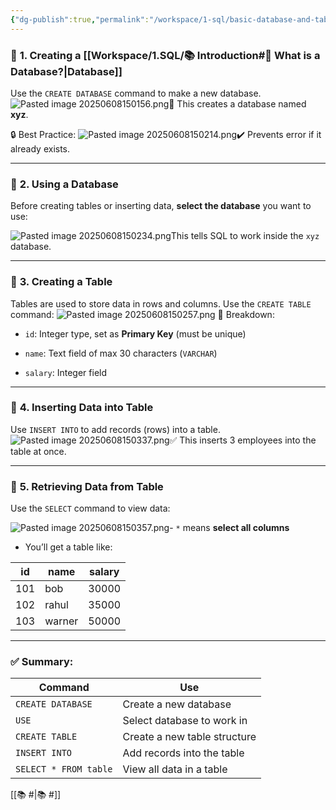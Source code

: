 ```yaml
---
{"dg-publish":true,"permalink":"/workspace/1-sql/basic-database-and-table-queries-in-sql/","noteIcon":""}
---
```


### 📌 **1. Creating a [[Workspace/1.SQL/📚 Introduction#📌 What is a Database?\|Database]]**

Use the `CREATE DATABASE` command to make a new database.
![Pasted image 20250608150156.png](/img/user/img/Pasted%20image%2020250608150156.png)📝 This creates a database named **xyz**.

🔒 Best Practice:
![Pasted image 20250608150214.png](/img/user/img/Pasted%20image%2020250608150214.png)✔️ Prevents error if it already exists.

---

### 📌 **2. Using a Database**

Before creating tables or inserting data, **select the database** you want to use:

![Pasted image 20250608150234.png](/img/user/img/Pasted%20image%2020250608150234.png)This tells SQL to work inside the `xyz` database.

---

### 📌 **3. Creating a Table**

Tables are used to store data in rows and columns. Use the `CREATE TABLE` command:
![Pasted image 20250608150257.png](/img/user/img/Pasted%20image%2020250608150257.png)
📌 Breakdown:

- `id`: Integer type, set as **Primary Key** (must be unique)
    
- `name`: Text field of max 30 characters (`VARCHAR`)
    
- `salary`: Integer field
    

---

### 📌 **4. Inserting Data into Table**

Use `INSERT INTO` to add records (rows) into a table.
![Pasted image 20250608150337.png](/img/user/img/Pasted%20image%2020250608150337.png)✅ This inserts 3 employees into the table at once.

---

### 📌 **5. Retrieving Data from Table**

Use the `SELECT` command to view data:

![Pasted image 20250608150357.png](/img/user/img/Pasted%20image%2020250608150357.png)- `*` means **select all columns**
    
- You’ll get a table like:
    

|id|name|salary|
|---|---|---|
|101|bob|30000|
|102|rahul|35000|
|103|warner|50000|

---

### ✅ Summary:

|Command|Use|
|---|---|
|`CREATE DATABASE`|Create a new database|
|`USE`|Select database to work in|
|`CREATE TABLE`|Create a new table structure|
|`INSERT INTO`|Add records into the table|
|`SELECT * FROM table`|View all data in a table|
[[📚 #\|📚 #]]